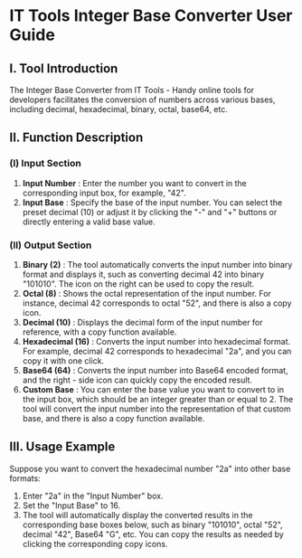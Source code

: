 # IT Tools Integer Base Converter User Guide

## I. Tool Introduction
The Integer Base Converter from IT Tools - Handy online tools for developers facilitates the conversion of numbers across various bases, including decimal, hexadecimal, binary, octal, base64, etc.

## II. Function Description

### (I) Input Section

  1. **Input Number** : Enter the number you want to convert in the corresponding input box, for example, "42".
  2. **Input Base** : Specify the base of the input number. You can select the preset decimal (10) or adjust it by clicking the "-" and "+" buttons or directly entering a valid base value.

### (II) Output Section

  1. **Binary (2)** : The tool automatically converts the input number into binary format and displays it, such as converting decimal 42 into binary "101010". The icon on the right can be used to copy the result.
  2. **Octal (8)** : Shows the octal representation of the input number. For instance, decimal 42 corresponds to octal "52", and there is also a copy icon.
  3. **Decimal (10)** : Displays the decimal form of the input number for reference, with a copy function available.
  4. **Hexadecimal (16)** : Converts the input number into hexadecimal format. For example, decimal 42 corresponds to hexadecimal "2a", and you can copy it with one click.
  5. **Base64 (64)** : Converts the input number into Base64 encoded format, and the right - side icon can quickly copy the encoded result.
  6. **Custom Base** : You can enter the base value you want to convert to in the input box, which should be an integer greater than or equal to 2. The tool will convert the input number into the representation of that custom base, and there is also a copy function available.

## III. Usage Example

Suppose you want to convert the hexadecimal number "2a" into other base formats:

  1. Enter "2a" in the "Input Number" box.
  2. Set the "Input Base" to 16.
  3. The tool will automatically display the converted results in the corresponding base boxes below, such as binary "101010", octal "52", decimal "42", Base64 "G", etc. You can copy the results as needed by clicking the corresponding copy icons.